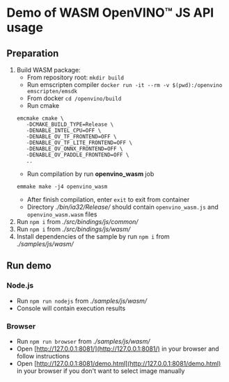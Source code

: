 # Demo of WASM OpenVINO™ JS API usage

## Preparation

1. Build WASM package:
   - From repository root: `mkdir build`
   - Run emscripten compiler `docker run -it --rm -v $(pwd):/openvino emscripten/emsdk`
   - From docker `cd /openvino/build`
   - Run cmake
   ```
   emcmake cmake \
      -DCMAKE_BUILD_TYPE=Release \
      -DENABLE_INTEL_CPU=OFF \
      -DENABLE_OV_TF_FRONTEND=OFF \
      -DENABLE_OV_TF_LITE_FRONTEND=OFF \
      -DENABLE_OV_ONNX_FRONTEND=OFF \
      -DENABLE_OV_PADDLE_FRONTEND=OFF \
      ..
   ```
   - Run compilation by run **openvino_wasm** job
   ```
   emmake make -j4 openvino_wasm
   ```
   - After finish compilation, enter `exit` to exit from container
   - Directory *./bin/ia32/Release/* should contain `openvino_wasm.js` and `openvino_wasm.wasm` files
1. Run `npm i` from *./src/bindings/js/common/*
1. Run `npm i` from *./src/bindings/js/wasm/*
1. Install dependencies of the sample by run `npm i` from *./samples/js/wasm/*

## Run demo

### Node.js

- Run `npm run nodejs` from *./samples/js/wasm/*
- Console will contain execution results

### Browser

- Run `npm run browser` from *./samples/js/wasm/*
- Open [http://127.0.0.1:8081/](http://127.0.0.1:8081/) in your browser and follow instructions
- Open [http://127.0.0.1:8081/demo.html](http://127.0.0.1:8081/demo.html) in your browser if you don't want to select image manually
